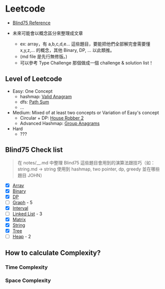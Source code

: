 # Leetcode

- [Blind75 Reference](https://leetcode.com/discuss/general-discussion/460599/blind-75-leetcode-questions)

- 未來可能會以概念區分來整理成文章
    - ex: array，有 a,b,c,d,e… 這些題目，要能把他們全部解完會需要懂 x,y,z,… 的概念，其他 Binary, DP, ... 以此類推。
    - (md file 是先行無修版。)
    - 可以參考 Type Challenge 那個做成一個 challenge & solution list！

## Level of Leetcode
- Easy: One Concept
  - hashmap: [Valid Anagram](blind75/string/valid-anagram.md)
  - dfs: [Path Sum](daily/tree/path-sum.md)
  - ...
- Medium: Mixed of at least two concepts or Variation of Easy's concept
  - Circular + DP: [House Robber 2](blind75/dp/house-robber-2.md)
  - Advanced Hashmap: [Group Anagrams](blind75/string/group-anagrams.md)
- Hard
  - ???

## Blind75 Check list
> 在 notes/__.md 中整理 Blind75 這些題目會用到的演算法跟技巧（如： string.md -> string 使用到 hashmap, two pointer, dp, greedy 並在哪些題目 JOHN）
- [x] [Array](blind75/array/)
- [x] [Binary](blind75/binary/)
- [x] [DP](blind75/dp/)
- [ ] [Graph](blind75/graph/) - 5
- [x] [Interval](blind75/interval/)
- [ ] [Linked List](blind75/linked-list/) - 3
- [x] [Matrix](blind75/matrix/)
- [x] [String](blind75/string/)
- [x] [Tree](blind75/tree/)
- [ ] [Heap](blind75/heap/) - 2

## How to calculate Complexity?

### Time Complexity


### Space Complexity

